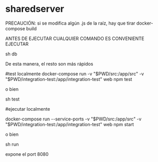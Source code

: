 # sharedserver
PRECAUCIÓN: si se modifica algún .js de la raíz, hay que tirar docker-compose build

ANTES DE EJECUTAR CUALQUIER COMANDO ES CONVENIENTE EJECUTAR 

sh db 

De esta manera, el resto son más rápidos

#test localmente
docker-compose run -v "$PWD/src:/app/src" -v "$PWD/integration-test:/app/integration-test" web npm test

o bien 

sh test

#ejecutar localmente

docker-compose run --service-ports -v "$PWD/src:/app/src" -v "$PWD/integration-test:/app/integration-test" web npm start

o bien

sh run

expone el port 8080